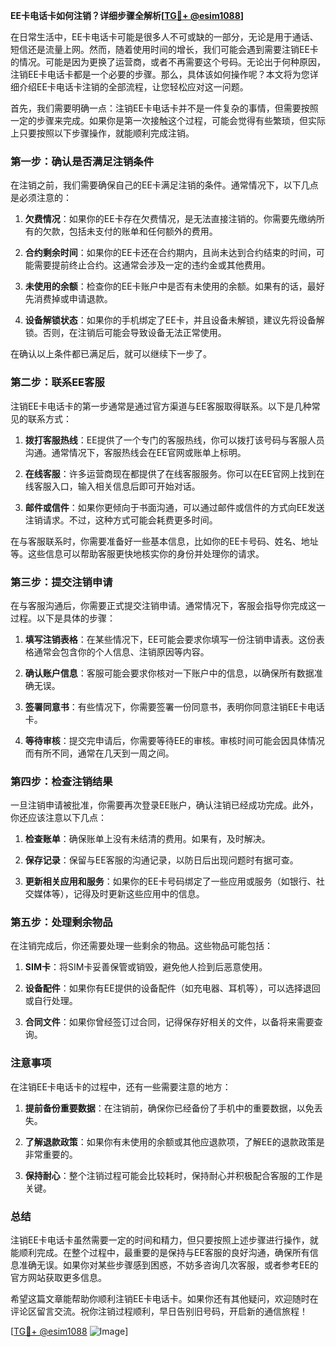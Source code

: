 **EE卡电话卡如何注销？详细步骤全解析[[TG💪+ @esim1088](https://t.me/s/esim1088)]**

在日常生活中，EE卡电话卡可能是很多人不可或缺的一部分，无论是用于通话、短信还是流量上网。然而，随着使用时间的增长，我们可能会遇到需要注销EE卡的情况。可能是因为更换了运营商，或者不再需要这个号码。无论出于何种原因，注销EE卡电话卡都是一个必要的步骤。那么，具体该如何操作呢？本文将为您详细介绍EE卡电话卡注销的全部流程，让您轻松应对这一问题。

首先，我们需要明确一点：注销EE卡电话卡并不是一件复杂的事情，但需要按照一定的步骤来完成。如果你是第一次接触这个过程，可能会觉得有些繁琐，但实际上只要按照以下步骤操作，就能顺利完成注销。

### 第一步：确认是否满足注销条件

在注销之前，我们需要确保自己的EE卡满足注销的条件。通常情况下，以下几点是必须注意的：

1. **欠费情况**：如果你的EE卡存在欠费情况，是无法直接注销的。你需要先缴纳所有的欠款，包括未支付的账单和任何额外的费用。
   
2. **合约剩余时间**：如果你的EE卡还在合约期内，且尚未达到合约结束的时间，可能需要提前终止合约。这通常会涉及一定的违约金或其他费用。

3. **未使用的余额**：检查你的EE卡账户中是否有未使用的余额。如果有的话，最好先消费掉或申请退款。

4. **设备解锁状态**：如果你的手机绑定了EE卡，并且设备未解锁，建议先将设备解锁。否则，在注销后可能会导致设备无法正常使用。

在确认以上条件都已满足后，就可以继续下一步了。

### 第二步：联系EE客服

注销EE卡电话卡的第一步通常是通过官方渠道与EE客服取得联系。以下是几种常见的联系方式：

1. **拨打客服热线**：EE提供了一个专门的客服热线，你可以拨打该号码与客服人员沟通。通常情况下，客服热线会在EE官网或账单上标明。

2. **在线客服**：许多运营商现在都提供了在线客服服务。你可以在EE官网上找到在线客服入口，输入相关信息后即可开始对话。

3. **邮件或信件**：如果你更倾向于书面沟通，可以通过邮件或信件的方式向EE发送注销请求。不过，这种方式可能会耗费更多时间。

在与客服联系时，你需要准备好一些基本信息，比如你的EE卡号码、姓名、地址等。这些信息可以帮助客服更快地核实你的身份并处理你的请求。

### 第三步：提交注销申请

在与客服沟通后，你需要正式提交注销申请。通常情况下，客服会指导你完成这一过程。以下是具体的步骤：

1. **填写注销表格**：在某些情况下，EE可能会要求你填写一份注销申请表。这份表格通常会包含你的个人信息、注销原因等内容。

2. **确认账户信息**：客服可能会要求你核对一下账户中的信息，以确保所有数据准确无误。

3. **签署同意书**：有些情况下，你需要签署一份同意书，表明你同意注销EE卡电话卡。

4. **等待审核**：提交完申请后，你需要等待EE的审核。审核时间可能会因具体情况而有所不同，通常在几天到一周之间。

### 第四步：检查注销结果

一旦注销申请被批准，你需要再次登录EE账户，确认注销已经成功完成。此外，你还应该注意以下几点：

1. **检查账单**：确保账单上没有未结清的费用。如果有，及时解决。

2. **保存记录**：保留与EE客服的沟通记录，以防日后出现问题时有据可查。

3. **更新相关应用和服务**：如果你的EE卡号码绑定了一些应用或服务（如银行、社交媒体等），记得及时更新这些应用中的信息。

### 第五步：处理剩余物品

在注销完成后，你还需要处理一些剩余的物品。这些物品可能包括：

1. **SIM卡**：将SIM卡妥善保管或销毁，避免他人捡到后恶意使用。

2. **设备配件**：如果你有EE提供的设备配件（如充电器、耳机等），可以选择退回或自行处理。

3. **合同文件**：如果你曾经签订过合同，记得保存好相关的文件，以备将来需要查询。

### 注意事项

在注销EE卡电话卡的过程中，还有一些需要注意的地方：

1. **提前备份重要数据**：在注销前，确保你已经备份了手机中的重要数据，以免丢失。

2. **了解退款政策**：如果你有未使用的余额或其他应退款项，了解EE的退款政策是非常重要的。

3. **保持耐心**：整个注销过程可能会比较耗时，保持耐心并积极配合客服的工作是关键。

### 总结

注销EE卡电话卡虽然需要一定的时间和精力，但只要按照上述步骤进行操作，就能顺利完成。在整个过程中，最重要的是保持与EE客服的良好沟通，确保所有信息准确无误。如果你对某些步骤感到困惑，不妨多咨询几次客服，或者参考EE的官方网站获取更多信息。

希望这篇文章能帮助你顺利注销EE卡电话卡。如果你还有其他疑问，欢迎随时在评论区留言交流。祝你注销过程顺利，早日告别旧号码，开启新的通信旅程！

[[TG💪+ @esim1088](https://t.me/s/esim1088) ![Image](https://i.postimg.cc/4NQfJmqS/Snipaste-2025-05-13-00-14-12.png)]
